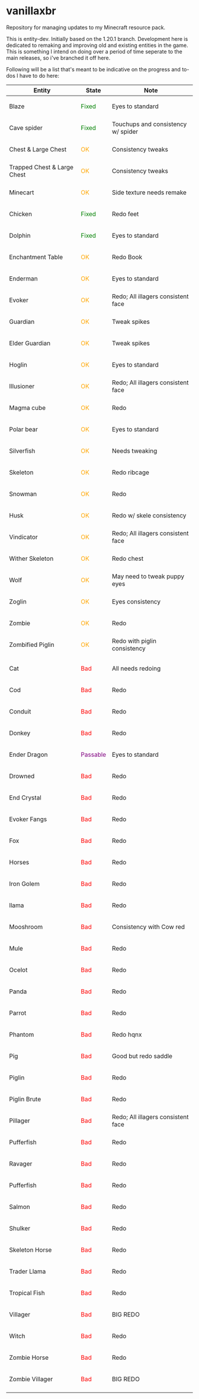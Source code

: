 # vanillaxbr
Repository for managing updates to my Minecraft resource pack.

This is entity-dev. Initially based on the 1.20.1 branch. Development here is dedicated to remaking and improving old and existing entities in the game. This is something I intend on doing over a period of time seperate to the main releases, so i've branched it off here. 

Following will be a list that's meant to be indicative on the progress and to-dos I have to do here: 

| Entity                      | State                                  | Note                               |
|-----------------------------|----------------------------------------|------------------------------------|
| Blaze                       | <p style="color: green;">Fixed</p>     | Eyes to standard                   |
| Cave spider                 | <p style="color: green;">Fixed</p>     | Touchups and consistency w/ spider |
| Chest & Large Chest         | <p style="color: orange;">OK</p>       | Consistency tweaks                 |
| Trapped Chest & Large Chest | <p style="color: orange;">OK</p>       | Consistency tweaks                 |
| Minecart                    | <p style="color: orange;">OK</p>       | Side texture needs remake          |
| Chicken                     | <p style="color: green;">Fixed</p>     | Redo feet                          |
| Dolphin                     | <p style="color: green;">Fixed</p>     | Eyes to standard                   |
| Enchantment Table           | <p style="color: orange;">OK</p>       | Redo Book                          |
| Enderman                    | <p style="color: orange;">OK</p>       | Eyes to standard                   |
| Evoker                      | <p style="color: orange;">OK</p>       | Redo; All illagers consistent face |
| Guardian                    | <p style="color: orange;">OK</p>       | Tweak spikes                       |
| Elder Guardian              | <p style="color: orange;">OK</p>       | Tweak spikes                       |
| Hoglin                      | <p style="color: orange;">OK</p>       | Eyes to standard                   |
| Illusioner                  | <p style="color: orange;">OK</p>       | Redo; All illagers consistent face |
| Magma cube                  | <p style="color: orange;">OK</p>       | Redo                               |
| Polar bear                  | <p style="color: orange;">OK</p>       | Eyes to standard                   |
| Silverfish                  | <p style="color: orange;">OK</p>       | Needs tweaking                     |
| Skeleton                    | <p style="color: orange;">OK</p>       | Redo ribcage                       |
| Snowman                     | <p style="color: orange;">OK</p>       | Redo                               |
| Husk                        | <p style="color: orange;">OK</p>       | Redo w/ skele consistency          |
| Vindicator                  | <p style="color: orange;">OK</p>       | Redo; All illagers consistent face |
| Wither Skeleton             | <p style="color: orange;">OK</p>       | Redo chest                         |
| Wolf                        | <p style="color: orange;">OK</p>       | May need to tweak puppy eyes       |
| Zoglin                      | <p style="color: orange;">OK</p>       | Eyes consistency                   |
| Zombie                      | <p style="color: orange;">OK</p>       | Redo                               |
| Zombified Piglin            | <p style="color: orange;">OK</p>       | Redo with piglin consistency       |
|                             |                                        |                                    |
| Cat                         | <p style="color: red;">Bad</p>         | All needs redoing                  |
| Cod                         | <p style="color: red;">Bad</p>         | Redo                               |
| Conduit                     | <p style="color: red;">Bad</p>         | Redo                               |
| Donkey                      | <p style="color: red;">Bad</p>         | Redo                               |
| Ender Dragon                | <p style="color: purple;">Passable</p> | Eyes to standard                   |
| Drowned                     | <p style="color: red;">Bad</p>         | Redo                               |
| End Crystal                 | <p style="color: red;">Bad</p>         | Redo                               |
| Evoker Fangs                | <p style="color: red;">Bad</p>         | Redo                               |
| Fox                         | <p style="color: red;">Bad</p>         | Redo                               |
| Horses                      | <p style="color: red;">Bad</p>         | Redo                               |
| Iron Golem                  | <p style="color: red;">Bad</p>         | Redo                               |
| llama                       | <p style="color: red;">Bad</p>         | Redo                               |
| Mooshroom                   | <p style="color: red;">Bad</p>         | Consistency with Cow red           |
| Mule                        | <p style="color: red;">Bad</p>         | Redo                               |
| Ocelot                      | <p style="color: red;">Bad</p>         | Redo                               |
| Panda                       | <p style="color: red;">Bad</p>         | Redo                               |
| Parrot                      | <p style="color: red;">Bad</p>         | Redo                               |
| Phantom                     | <p style="color: red;">Bad</p>         | Redo hqnx                          |
| Pig                         | <p style="color: red;">Bad</p>         | Good but redo saddle               |
| Piglin                      | <p style="color: red;">Bad</p>         | Redo                               |
| Piglin Brute                | <p style="color: red;">Bad</p>         | Redo                               |
| Pillager                    | <p style="color: red;">Bad</p>         | Redo; All illagers consistent face |
| Pufferfish                  | <p style="color: red;">Bad</p>         | Redo                               |
| Ravager                     | <p style="color: red;">Bad</p>         | Redo                               |
| Pufferfish                  | <p style="color: red;">Bad</p>         | Redo                               |
| Salmon                      | <p style="color: red;">Bad</p>         | Redo                               |
| Shulker                     | <p style="color: red;">Bad</p>         | Redo                               |
| Skeleton Horse              | <p style="color: red;">Bad</p>         | Redo                               |
| Trader Llama                | <p style="color: red;">Bad</p>         | Redo                               |
| Tropical Fish               | <p style="color: red;">Bad</p>         | Redo                               |
| Villager                    | <p style="color: red;">Bad</p>         | BIG REDO                           |
| Witch                       | <p style="color: red;">Bad</p>         | Redo                               |
| Zombie Horse                | <p style="color: red;">Bad</p>         | Redo                               |
| Zombie Villager             | <p style="color: red;">Bad</p>         | BIG REDO                           |
|                             |                                        |                                    |
